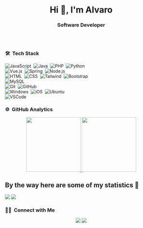 <h1 align="center">Hi 👋, I'm Alvaro</h1>
<h3 align="center">Software Developer</h3>

<br>

<br>

### 🛠 &nbsp;Tech Stack

![JavaScript](https://img.shields.io/badge/-JavaScript-05122A?style=flat&logo=javascript)&nbsp;
![Java](https://img.shields.io/badge/-Java-05122A?style=flat&logo=Java&logoColor=FFA518)&nbsp;
![PHP](https://img.shields.io/badge/-PHP-05122A?style=flat&logo=PHP)&nbsp;
![Python](https://img.shields.io/badge/-Python-05122A?style=flat&logo=python)&nbsp;<br>
![Vue.js](https://img.shields.io/badge/-Vue.js-05122A?style=flat&logo=vue.js)&nbsp;
![Spring](https://img.shields.io/badge/-Spring-05122A?style=flat&logo=spring)&nbsp;
![Node.js](https://img.shields.io/badge/-Node.js-05122A?style=flat&logo=node.js)&nbsp;<br>
![HTML](https://img.shields.io/badge/-HTML-05122A?style=flat&logo=HTML5)&nbsp;
![CSS](https://img.shields.io/badge/-CSS-05122A?style=flat&logo=CSS3&logoColor=1572B6)&nbsp;
![Tailwind](https://img.shields.io/badge/-Tailwind_CSS-05122A?style=flat&logo=tailwind-css)&nbsp;
![Bootstrap](https://img.shields.io/badge/-Bootstrap-05122A?style=flat&logo=bootstrap&logoColor=563D7C)<br>
![MySQL](https://img.shields.io/badge/-MySQL-05122A?style=flat&logo=mysql)&nbsp;<br>
![Git](https://img.shields.io/badge/-Git-05122A?style=flat&logo=git)&nbsp;
![GitHub](https://img.shields.io/badge/-GitHub-05122A?style=flat&logo=github)&nbsp;<br>
![Windows](https://img.shields.io/badge/-Windows-05122A?style=flat&logo=windows)&nbsp;
![iOS](https://img.shields.io/badge/-iOS-05122A?style=flat&logo=ios)&nbsp;
![Ubuntu](https://img.shields.io/badge/-Ubuntu-05122A?style=flat&logo=ubuntu)&nbsp;<br>
![VSCode](https://img.shields.io/badge/-Visual%20Studio%20Code-05122A?style=flat&logo=visual-studio-code&logoColor=007ACC)&nbsp;

### ⚙️ &nbsp;GitHub Analytics

<p align="center">
<a href="https://github.com/Alvaro-c">
    <img height="180em" src="https://github-readme-stats-eight-theta.vercel.app/api/top-langs/?username=Alvaro-c&layout=compact&langs_count=8&theme=algolia"/>
    <img height="180em" src="https://github-readme-stats-eight-theta.vercel.app/api?username=Alvaro-c&show_icons=true&theme=algolia&include_all_commits=true&count_private=true"/>

</a>
</p>

## By the way here are some of my statistics 🚀

![](https://github-profile-summary-cards.vercel.app/api/cards/repos-per-language?username=Alvaro-c&theme=github_dark)
![](https://github-profile-summary-cards.vercel.app/api/cards/most-commit-language?username=Alvaro-c&theme=github_dark)

### 🤝🏻 &nbsp;Connect with Me

<p align="center">
<a href="https://www.linkedin.com/in/alvaro-canas/?locale=en_US"><img src="https://img.shields.io/badge/-Alvaro%C%20Singh-0077B5?style=flat&logo=Linkedin&logoColor=white"/></a>
<a href="mailto:alvarocanasboal@gmail.com"><img src="https://img.shields.io/badge/-alvarocanasboal@gmail.com-D14836?style=flat&logo=Gmail&logoColor=white"/></a>
</p>
